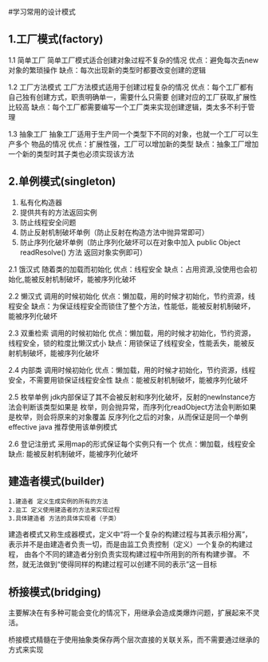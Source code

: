 #学习常用的设计模式

## 1.工厂模式(factory)
    
  1.1 简单工厂
      简单工厂模式适合创建对象过程不复杂的情况
      优点：避免每次去new对象的繁琐操作
      缺点：每次出现新的类型时都要改变创建的逻辑
      
  1.2 工厂方法模式
      工厂方法模式适用于创建过程复杂的情况
      优点：每个工厂都有自己独有创建方式，职责明确单一，需要什么只需要
      创建对应的工厂获取,扩展性比较高
      缺点：每个工厂都需要编写一个工厂类来实现创建逻辑，类太多不利于管理
  
  1.3 抽象工厂
      抽象工厂适用于生产同一个类型下不同的对象，也就一个工厂可以生产多个
      物品的情况
      优点：扩展性强，工厂可以增加新的类型
      缺点：抽象工厂增加一个新的类型时其子类也必须实现该方法
      
## 2.单例模式(singleton)
   1. 私有化构造器
   2. 提供共有的方法返回实例
   3. 防止线程安全问题
   4. 防止反射机制破坏单例（防止反射在构造方法中抛异常即可）
   5. 防止序列化破坏单例（防止序列化破坏可以在对象中加入 public Object readResolve() 方法 返回对象实例即可）
   
   2.1 饿汉式
       随着类的加载而初始化
       优点：线程安全
       缺点：占用资源,没使用也会初始化,能被反射机制破坏，能被序列化破坏
       
   2.2 懒汉式
       调用的时候初始化
       优点：懒加载，用的时候才初始化，节约资源，线程安全
       缺点：为保证线程安全而锁住了整个方法，性能低，能被反射机制破坏，能被序列化破坏
       
   2.3 双重检索
       调用的时候初始化
       优点：懒加载，用的时候才初始化，节约资源，线程安全，锁的粒度比懒汉式小
       缺点：用锁保证了线程安全，性能丢失，能被反射机制破坏，能被序列化破坏
       
   2.4 内部类
       调用时候初始化
       优点：懒加载，用的时候才初始化，节约资源，线程安全，不需要用锁保证线程安全性
       缺点：能被反射机制破坏，能被序列化破坏
       
   2.5 枚举单例
       jdk内部保证了其不会被反射和序列化破坏，反射的newInstance方法会判断该类型如果是
       枚举，则会抛异常，而序列化readObject方法会判断如果是枚举，则会将原来的对象覆盖
       反序列化之后的对象，从而保证是同一个单例
       effective java 推荐使用该单例模式
       
   2.6 登记注册式
       采用map的形式保证每个实例只有一个
       优点：懒加载，线程安全
       缺点: 能被反射机制破坏，能被序列化破坏
       
## 建造者模式(builder)
    1.建造者 定义生成实例的所有的方法
    2.监工 定义使用建造者的方法来实现过程
    3.具体建造者 方法的具体实现者（子类）
    
   建造者模式又称生成器模式，定义中“将一个复杂的构建过程与其表示相分离”，
   表示并不是由建造者负责一切，而是由监工负责控制（定义）一个复杂的构建过程，
   由各个不同的建造者分别负责实现构建过程中所用到的所有构建步骤。
   不然，就无法做到“使得同样的构建过程可以创建不同的表示”这一目标
   
## 桥接模式(bridging)
   主要解决在有多种可能会变化的情况下，用继承会造成类爆炸问题，扩展起来不灵活。
   
   桥接模式精髓在于使用抽象类保存两个层次直接的关联关系，而不需要通过继承的方式来实现